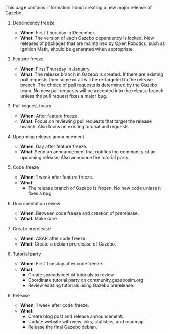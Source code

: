 This page contains information about creating a new major release of Gazebo.

1. Dependency freeze

    * **When**: First Thursday in December.
    * **What**: The version of each Gazebo dependency is locked. New releases of packages that are maintained by Open Robotics, such as Ignition Math, should be generated when appropriate.

2. Feature freeze 

    * **When**: First Thursday in January.
    * **What**: The release branch in Gazebo is created. If there are existing pull requests then some or all will be re-targeted to the release branch. The choice of pull requests is determined by the Gazebo team. No new pull requests will be accepted into the release branch unless the pull request fixes a major bug.

3. Pull request focus

    * **When**: After feature freeze.
    * **What**: Focus on reviewing pull requests that target the release branch. Also focus on existing tutorial pull requests.

4. Upcoming release announcement

    * **When**: Day after feature freeze.
    * **What**: Send an announcement that notifies the community of an upcoming release. Also announce the tutorial party. 

5. Code freeze

    * **When**: 1 week after feature freeze.
    * **What**:
        * The release branch of Gazebo is frozen. No new code unless it fixes a bug.

6. Documentation review

    * **When**: Between code freeze and creation of prerelease.
    * **What**: Make sure 
7. Create prerelease

    * **When**: ASAP after code freeze.
    * **What**: Create a debian prerelease of Gazebo.

8. Tutorial party

    * **When**: First Tuesday after code freeze.
    * **What**:
        * Create spreadsheet of tutorials to review
        * Coordinate tutorial party on community.gazebosim.org
        * Review existing tutorials using Gazebo prerelease.

9. Release

    * **When**: 1 week after code freeze.
    * **What**:
        * Create blog post and release announcement.
        * Update website with new links, statistics, and roadmap.
        * Release the final Gazebo debian.